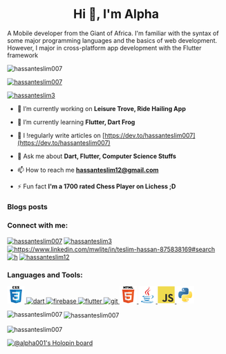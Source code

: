 <h1 align="center">Hi 👋, I'm Alpha</h1>
A Mobile developer from the Giant of Africa.  I'm familiar with the syntax of some major programming languages and the basics of web development. However, I major in cross-platform app development with the Flutter framework

<p align="left"> <img src="https://komarev.com/ghpvc/?username=hassanteslim007&label=Profile%20views&color=0e75b6&style=flat" alt="hassanteslim007" /> </p>

<p align="left"> <a href="https://github.com/ryo-ma/github-profile-trophy"><img src="https://github-profile-trophy.vercel.app/?username=hassanteslim007" alt="hassanteslim007" /></a> </p>

<p align="left"> <a href="https://twitter.com/hassanteslim3" target="blank"><img src="https://img.shields.io/twitter/follow/hassanteslim3?logo=twitter&style=for-the-badge" alt="hassanteslim3" /></a> </p>

- 🔭 I’m currently working on **Leisure Trove, Ride Hailing App**

- 🌱 I’m currently learning **Flutter, Dart Frog**

- 📝 I !regularly write articles on [https://dev.to/hassanteslim007](https://dev.to/hassanteslim007)

- 💬 Ask me about **Dart, Flutter, Computer Science Stuffs**

- 📫 How to reach me **hassanteslim12@gmail.com**

- ⚡ Fun fact **I'm a 1700 rated Chess Player on Lichess ;D**

### Blogs posts
<!-- BLOG-POST-LIST:START -->
<!-- BLOG-POST-LIST:END -->

<h3 align="left">Connect with me:</h3>
<p align="left">
<a href="https://dev.to/hassanteslim007" target="blank"><img align="center" src="https://raw.githubusercontent.com/rahuldkjain/github-profile-readme-generator/master/src/images/icons/Social/devto.svg" alt="hassanteslim007" height="30" width="40" /></a>
<a href="https://twitter.com/hassanteslim3" target="blank"><img align="center" src="https://raw.githubusercontent.com/rahuldkjain/github-profile-readme-generator/master/src/images/icons/Social/twitter.svg" alt="hassanteslim3" height="30" width="40" /></a>
<a href="https://linkedin.com/in/teslim-hassan-875838169#search" target="blank"><img align="center" src="https://raw.githubusercontent.com/rahuldkjain/github-profile-readme-generator/master/src/images/icons/Social/linked-in-alt.svg" alt="https://www.linkedin.com/mwlite/in/teslim-hassan-875838169#search" height="30" width="40" /></a>
<a href="https://fb.com/h" target="blank"><img align="center" src="https://raw.githubusercontent.com/rahuldkjain/github-profile-readme-generator/master/src/images/icons/Social/facebook.svg" alt="h" height="30" width="40" /></a>
<a href="https://www.leetcode.com/hassanteslim12" target="blank"><img align="center" src="https://raw.githubusercontent.com/rahuldkjain/github-profile-readme-generator/master/src/images/icons/Social/leet-code.svg" alt="hassanteslim12" height="30" width="40" /></a>
</p>

<h3 align="left">Languages and Tools:</h3>
<p align="left"> <a href="https://www.w3schools.com/css/" target="_blank" rel="noreferrer"> <img src="https://raw.githubusercontent.com/devicons/devicon/master/icons/css3/css3-original-wordmark.svg" alt="css3" width="40" height="40"/> </a> <a href="https://dart.dev" target="_blank" rel="noreferrer"> <img src="https://www.vectorlogo.zone/logos/dartlang/dartlang-icon.svg" alt="dart" width="40" height="40"/> </a> <a href="https://firebase.google.com/" target="_blank" rel="noreferrer"> <img src="https://www.vectorlogo.zone/logos/firebase/firebase-icon.svg" alt="firebase" width="40" height="40"/> </a> <a href="https://flutter.dev" target="_blank" rel="noreferrer"> <img src="https://www.vectorlogo.zone/logos/flutterio/flutterio-icon.svg" alt="flutter" width="40" height="40"/> </a> <a href="https://git-scm.com/" target="_blank" rel="noreferrer"> <img src="https://www.vectorlogo.zone/logos/git-scm/git-scm-icon.svg" alt="git" width="40" height="40"/> </a> <a href="https://www.w3.org/html/" target="_blank" rel="noreferrer"> <img src="https://raw.githubusercontent.com/devicons/devicon/master/icons/html5/html5-original-wordmark.svg" alt="html5" width="40" height="40"/> </a> <a href="https://www.java.com" target="_blank" rel="noreferrer"> <img src="https://raw.githubusercontent.com/devicons/devicon/master/icons/java/java-original.svg" alt="java" width="40" height="40"/> </a> <a href="https://developer.mozilla.org/en-US/docs/Web/JavaScript" target="_blank" rel="noreferrer"> <img src="https://raw.githubusercontent.com/devicons/devicon/master/icons/javascript/javascript-original.svg" alt="javascript" width="40" height="40"/> </a> <a href="https://www.python.org" target="_blank" rel="noreferrer"> <img src="https://raw.githubusercontent.com/devicons/devicon/master/icons/python/python-original.svg" alt="python" width="40" height="40"/> </a> </p>

<p><img align="left" src="https://github-readme-stats.vercel.app/api/top-langs?username=hassanteslim007&show_icons=true&locale=en&layout=compact" alt="hassanteslim007" /></p>

<p>&nbsp;<img align="center" src="https://github-readme-stats.vercel.app/api?username=hassanteslim007&show_icons=true&locale=en" alt="hassanteslim007" /></p>

<p><img align="center" src="https://github-readme-streak-stats.herokuapp.com/?user=hassanteslim007&" alt="hassanteslim007" /></p>


[![@alpha001's Holopin board](https://holopin.me/alpha001)](https://holopin.io/@alpha001)
